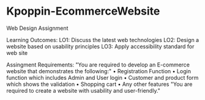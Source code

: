 # Kpoppin-EcommerceWebsite
Web Design Assignment

Learning Outcomes:
LO1: Discuss the latest web technologies
LO2: Design a website based on usability principles
LO3: Apply accessibility standard for web site

Assingment Requirements:
"You are required to develop an E-commerce website that demonstrates the following:"
• Registration Function
• Login function which includes Admin and User login
• Customer and product form which shows the validation
• Shopping cart
• Any other features
"You are required to create a website with usability and user-friendly."
